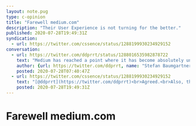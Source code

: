 ```yaml
---
layout: note.pug
type: c-opinion
title: "Farewell medium.com"
description: "Their User Experience is not turning for the better."
published: 2020-07-28T19:49:31Z
syndication:
  - url: https://twitter.com/cssence/status/1288199930234929152
conversation:
  - url: https://twitter.com/ddprrt/status/1288016535982878722
    text: "Medium has reached a point where it has become absolutely unusable for me.<br><br>I’m either screamed at with sign-up pop-ups or not allowed to read content without a sign-up at all.<br><br>I really urge tech folks to not publish their stuff on this site. There are better ways to do that."
    author: {url: https://twitter.com/ddprrt, name: "Stefan Baumgartner"}
    posted: 2020-07-28T07:40:47Z
  - url: https://twitter.com/cssence/status/1288199930234929152
    text: "[@ddprrt](https://twitter.com/ddprrt)<br>Agreed.<br>Also, this made me realize that I pulled the plug on Medium a year ago.<br>Time flies.<br>[cssence.com/2019/leaving-social-sites](/2019/leaving-social-sites/)"
    posted: 2020-07-28T19:49:31Z
---
```


# Farewell medium.com

